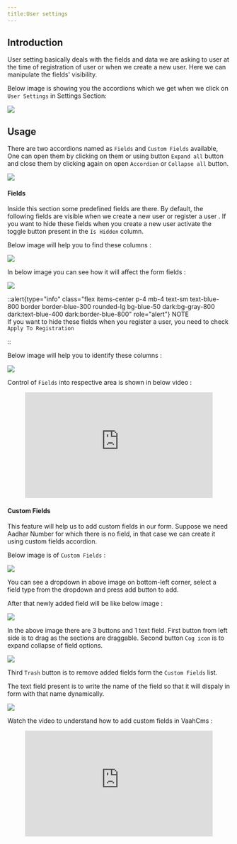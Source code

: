```yaml
---
title:User settings
---
```


## Introduction


User setting basically deals with the fields and data we are asking to user at the time of registration of user or when we create a new user. Here we can manipulate the fields' visibility.

Below image is showing you the accordions which we get when we click on ```User Settings``` in Settings Section:

<img src="/images/user-settings-1.png">

## Usage

There are two accordions named as `Fields` and `Custom Fields` available, 
One can open them by clicking on them or using button `Expand all` button and close them by clicking again on open `Accordion` or `Collapse all` button. 

<img src="/images/user-settings-2.png">

#### Fields

Inside this section some predefined fields are there. By default, the following fields are visible when we create a new user or register a user .
If you want to hide these fields when you create a new user activate the toggle button present in the `Is Hidden` column.

Below image will help you to find these columns :

<img src="/images/user-settings-12.png">

In below image you can see how it will affect the form fields :

<img src="/images/user-settings-4.png">

::alert{type="info" class="flex items-center p-4 mb-4 text-sm text-blue-800 border border-blue-300 rounded-lg bg-blue-50 dark:bg-gray-800 dark:text-blue-400 dark:border-blue-800" role="alert"}
NOTE   
If you want to hide these fields when you register a user, you need to check ```Apply To Registration```

::

Below image will help you to identify these columns :

<img src="/images/user-settings-5.png">

Control of `Fields` into respective area is shown in below video :

<figure>
  <iframe src="https://www.youtube.com/embed/8rYBwiNxwc8" frameborder="0" allowfullscreen="true" style="width: 100%; aspect-ratio: 16/9;"> </iframe>
</figure>


#### Custom Fields

This feature will help us to add custom fields in our form. Suppose we need Aadhar Number for which there is no field, in that case we can create it using custom fields accordion.

Below image is of `Custom Fields` :

<img src="/images/user-settings-7.png">

You can see a dropdown in above image on bottom-left corner, select a field type from the dropdown and press add button to add.

After that newly added field will be like below image :

<img src="/images/user-settings-8.png">

In the above image there are 3 buttons and 1 text field.
First button from left side is to drag as the sections are draggable. Second button `Cog icon` is to expand collapse of field options.

<img src="/images/user-settings-10.png">

Third `Trash` button is to remove added fields form the `Custom Fields` list.

The text field present is to write the name of the field so that it will dispaly in form with that name dynamically.

<img src="/images/user-settings-11.png">

Watch the video to understand how to add custom fields in VaahCms :

<figure>
  <iframe src="https://www.youtube.com/embed/xJWgJLDNNhw" frameborder="0" allowfullscreen="true" style="width: 100%; aspect-ratio: 16/9;"> </iframe>
</figure>

